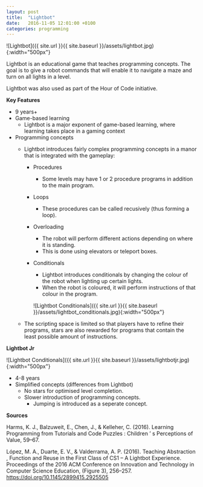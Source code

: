 ```yaml
---
layout: post
title:  "Lightbot"
date:   2016-11-05 12:01:00 +0100
categories: programming
---
```


![Lightbot]({{ site.url }}{{ site.baseurl }}/assets/lightbot.jpg){:width="500px"}

Lightbot is an educational game that teaches programming concepts. The goal is to give a robot commands that will enable it to navigate a maze and turn on all lights in a level.

Lightbot was also used as part of the Hour of Code initiative.

**Key Features**

- 9 years+
- Game-based learning
	- Lightbot is a major exponent of game-based learning, where learning takes place in a gaming context
- Programming concepts
	- Lightbot introduces fairly complex programming concepts in a manor that is integrated with the gameplay:
		- Procedures
			- Some levels may have 1 or 2 procedure programs in addition to the main program.
		- Loops
			- These procedures can be called recusively (thus forming a loop).
		- Overloading
			- The robot will perform different actions depending on where it is standing.
			- This is done using elevators or teleport boxes.
		- Conditionals
			- Lightbot introduces conditionals by changing the colour of the robot when lighting up certain lights.
			- When the robot is coloured, it will perform instructions of that colour in the program.

			![Lightbot Conditionals]({{ site.url }}{{ site.baseurl }}/assets/lightbot_conditionals.jpg){:width="500px"}

	- The scripting space is limited so that players have to refine their programs, stars are also rewarded for programs that contain the least possible amount of instructions.

**Lightbot Jr**

![Lightbot Conditionals]({{ site.url }}{{ site.baseurl }}/assets/lightbotjr.jpg){:width="500px"}

- 4-8 years
- Simplified concepts (differences from Lightbot)
	- No stars for optimised level completion.
	- Slower introduction of programming concepts.
		- Jumping is introduced as a seperate concept.


**Sources**

Harms, K. J., Balzuweit, E., Chen, J., & Kelleher, C. (2016). Learning Programming from Tutorials and Code Puzzles : Children ’ s Perceptions of Value, 59–67.

López, M. A., Duarte, E. V., & Valderrama, A. P. (2016). Teaching Abstraction , Function and Reuse in the First Class of CS1 – A Lightbot Experience. Proceedings of the 2016 ACM Conference on Innovation and Technology in Computer Science Education, (Figure 3), 256–257. https://doi.org/10.1145/2899415.2925505
